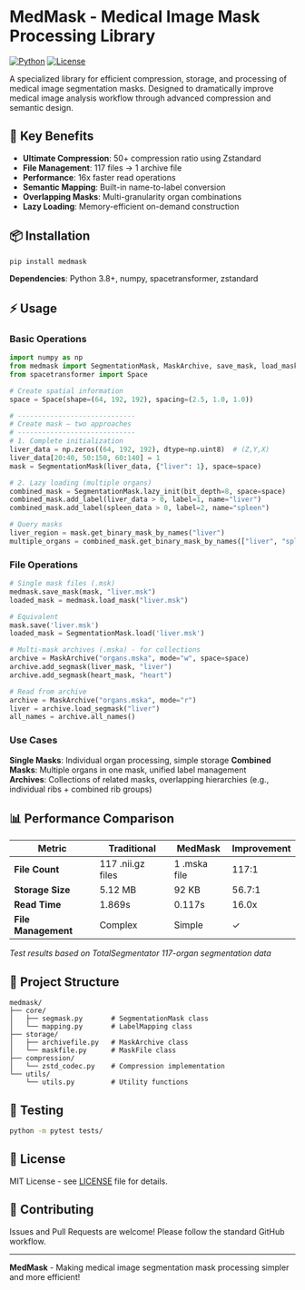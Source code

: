 # MedMask - Medical Image Mask Processing Library

[![Python](https://img.shields.io/badge/python-3.8+-blue.svg)](https://python.org)
[![License](https://img.shields.io/badge/license-MIT-green.svg)](LICENSE)

A specialized library for efficient compression, storage, and processing of medical image segmentation masks. Designed to dramatically improve medical image analysis workflow through advanced compression and semantic design.

## 🚀 Key Benefits

- **Ultimate Compression**: 50+ compression ratio using Zstandard
- **File Management**: 117 files → 1 archive file
- **Performance**: 16x faster read operations
- **Semantic Mapping**: Built-in name-to-label conversion
- **Overlapping Masks**: Multi-granularity organ combinations
- **Lazy Loading**: Memory-efficient on-demand construction

## 📦 Installation

```bash
pip install medmask
```

**Dependencies**: Python 3.8+, numpy, spacetransformer, zstandard

## ⚡ Usage

### Basic Operations

```python
import numpy as np
from medmask import SegmentationMask, MaskArchive, save_mask, load_mask
from spacetransformer import Space

# Create spatial information 
space = Space(shape=(64, 192, 192), spacing=(2.5, 1.0, 1.0))

# -----------------------------
# Create mask – two approaches
# -----------------------------
# 1. Complete initialization
liver_data = np.zeros((64, 192, 192), dtype=np.uint8)  # (Z,Y,X)
liver_data[20:40, 50:150, 60:140] = 1
mask = SegmentationMask(liver_data, {"liver": 1}, space=space)

# 2. Lazy loading (multiple organs)
combined_mask = SegmentationMask.lazy_init(bit_depth=8, space=space)
combined_mask.add_label(liver_data > 0, label=1, name="liver")
combined_mask.add_label(spleen_data > 0, label=2, name="spleen")

# Query masks
liver_region = mask.get_binary_mask_by_names("liver")
multiple_organs = combined_mask.get_binary_mask_by_names(["liver", "spleen"])
```

### File Operations

```python
# Single mask files (.msk)
medmask.save_mask(mask, "liver.msk")
loaded_mask = medmask.load_mask("liver.msk")

# Equivalent
mask.save('liver.msk')
loaded_mask = SegmentationMask.load('liver.msk')

# Multi-mask archives (.mska) - for collections
archive = MaskArchive("organs.mska", mode="w", space=space)
archive.add_segmask(liver_mask, "liver")
archive.add_segmask(heart_mask, "heart")

# Read from archive
archive = MaskArchive("organs.mska", mode="r")
liver = archive.load_segmask("liver")
all_names = archive.all_names()
```

### Use Cases

**Single Masks**: Individual organ processing, simple storage
**Combined Masks**: Multiple organs in one mask, unified label management  
**Archives**: Collections of related masks, overlapping hierarchies (e.g., individual ribs + combined rib groups)

## 📊 Performance Comparison

| Metric | Traditional | MedMask | Improvement |
|--------|-------------|---------|-------------|
| **File Count** | 117 .nii.gz files | 1 .mska file | 117:1 |
| **Storage Size** | 5.12 MB | 92 KB | 56.7:1 |
| **Read Time** | 1.869s | 0.117s | 16.0x |
| **File Management** | Complex | Simple | ✓ |

*Test results based on TotalSegmentator 117-organ segmentation data*

## 📁 Project Structure

```
medmask/
├── core/
│   ├── segmask.py       # SegmentationMask class
│   └── mapping.py       # LabelMapping class
├── storage/
│   ├── archivefile.py   # MaskArchive class
│   └── maskfile.py      # MaskFile class
├── compression/
│   └── zstd_codec.py    # Compression implementation
└── utils/
    └── utils.py         # Utility functions
```

## 🧪 Testing

```bash
python -m pytest tests/
```

## 📝 License

MIT License - see [LICENSE](LICENSE) file for details.

## 🤝 Contributing

Issues and Pull Requests are welcome! Please follow the standard GitHub workflow.

---

**MedMask** - Making medical image segmentation mask processing simpler and more efficient! 